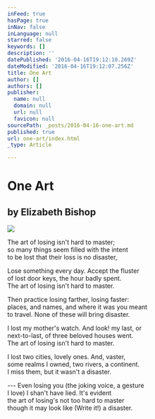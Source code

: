```yaml
---
inFeed: true
hasPage: true
inNav: false
inLanguage: null
starred: false
keywords: []
description: ''
datePublished: '2016-04-16T19:12:10.269Z'
dateModified: '2016-04-16T19:12:07.256Z'
title: One Art
author: []
authors: []
publisher:
  name: null
  domain: null
  url: null
  favicon: null
sourcePath: _posts/2016-04-16-one-art.md
published: true
url: one-art/index.html
_type: Article

---
```

# One Art

## by Elizabeth Bishop
![](https://the-grid-user-content.s3-us-west-2.amazonaws.com/1f33f3e7-bb68-4edd-aea5-fef091f98e1b.jpg)

The art of losing isn't hard to master;  
so many things seem filled with the intent  
to be lost that their loss is no disaster,

Lose something every day. Accept the fluster  
of lost door keys, the hour badly spent.  
The art of losing isn't hard to master.

Then practice losing farther, losing faster:  
places, and names, and where it was you meant  
to travel. None of these will bring disaster.

I lost my mother's watch. And look! my last, or  
next-to-last, of three beloved houses went.  
The art of losing isn't hard to master.

I lost two cities, lovely ones. And, vaster,  
some realms I owned, two rivers, a continent.  
I miss them, but it wasn't a disaster.

--- Even losing you (the joking voice, a gesture  
I love) I shan't have lied. It's evident  
the art of losing's not too hard to master  
though it may look like (Write it!) a disaster.